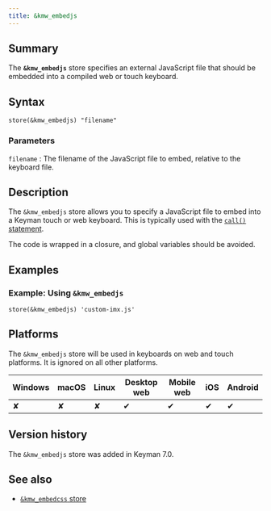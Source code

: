 ```yaml
---
title: &kmw_embedjs
---
```

  
## Summary

The **`&kmw_embedjs`** store specifies an external JavaScript file that
should be embedded into a compiled web or touch keyboard.

## Syntax

```
store(&kmw_embedjs) "filename"
```

### Parameters

`filename`
:   The filename of the JavaScript file to embed, relative to the
    keyboard file.

## Description

The `&kmw_embedjs` store allows you to specify a JavaScript file to
embed into a Keyman touch or web keyboard. This is typically used with
the [`call()` statement](call).

The code is wrapped in a closure, and global variables should be
avoided.

## Examples

### Example: Using `&kmw_embedjs`

```
store(&kmw_embedjs) 'custom-imx.js'
```

## Platforms

The `&kmw_embedjs` store will be used in keyboards on web and touch
platforms. It is ignored on all other platforms.

| Windows | macOS | Linux | Desktop web | Mobile web | iOS | Android |
|---------|-------|-------|-------------|------------|-----|---------|
| ✘       | ✘     | ✘     | ✔           | ✔          | ✔   | ✔       |

## Version history

The `&kmw_embedjs` store was added in Keyman 7.0.

## See also

-   [`&kmw_embedcss` store](kmw_embedcss)
